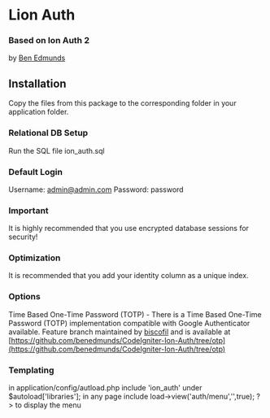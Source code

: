# Lion Auth

### Based on Ion Auth 2
by [Ben Edmunds](http://benedmunds.com)

## Installation
Copy the files from this package to the corresponding folder in your
application folder.  

### Relational DB Setup
Run the SQL file ion_auth.sql 

### Default Login
Username: admin@admin.com
Password: password

### Important
It is highly recommended that you use encrypted database sessions for security!

### Optimization
It is recommended that you add your identity column as a unique index.

### Options
Time Based One-Time Password (TOTP) -
There is a Time Based One-Time Password (TOTP) implementation compatible with Google Authenticator available. Feature branch maintained by [biscofil](https://github.com/biscofil) and is available at [https://github.com/benedmunds/CodeIgniter-Ion-Auth/tree/otp](https://github.com/benedmunds/CodeIgniter-Ion-Auth/tree/otp)

### Templating
in application/config/autload.php include 'ion_auth' under $autoload['libraries'];
in any page include <?= $this->load->view('auth/menu','',true); ?> to display the menu
